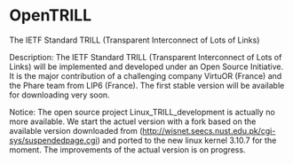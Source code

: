 OpenTRILL
=========

The IETF Standard TRILL (Transparent Interconnect of Lots of Links)

Description:
The IETF Standard TRILL (Transparent Interconnect of Lots of Links) will be implemented and developed under an Open Source Initiative. It is the major contribution of a challenging company VirtuOR (France) and the Phare team from LIP6 (France). The first stable version will be available for downloading very soon.


Notice:
The open source project Linux_TRILL_development is actually no more available. We start the actuel version with a fork based on the available version downloaded from (http://wisnet.seecs.nust.edu.pk/cgi-sys/suspendedpage.cgi) and ported to the new linux kernel 3.10.7 for the moment. The improvements of the actual version is on progress. 
